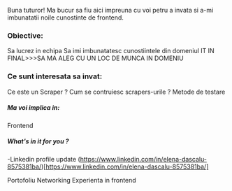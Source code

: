 Buna tuturor! Ma bucur sa fiu aici impreuna cu voi petru a invata si a-mi imbunatatii noile cunostinte de frontend.

### Obiective:
Sa lucrez in echipa
Sa imi imbunatatesc cunostiintele din domeniul IT
IN FINAL>>>SA MA ALEG CU UN LOC DE MUNCA IN DOMENIU

### Ce sunt interesata sa invat:
Ce este un Scraper ?
Cum se contruiesc scrapers-urile ?
Metode de testare

##### Ma voi implica in:
Frontend

##### What's in it for you ?
-Linkedin profile update (https://www.linkedin.com/in/elena-dascalu-8575381ba/)[https://www.linkedin.com/in/elena-dascalu-8575381ba/]

Portofoliu
Networking
Experienta in frontend
